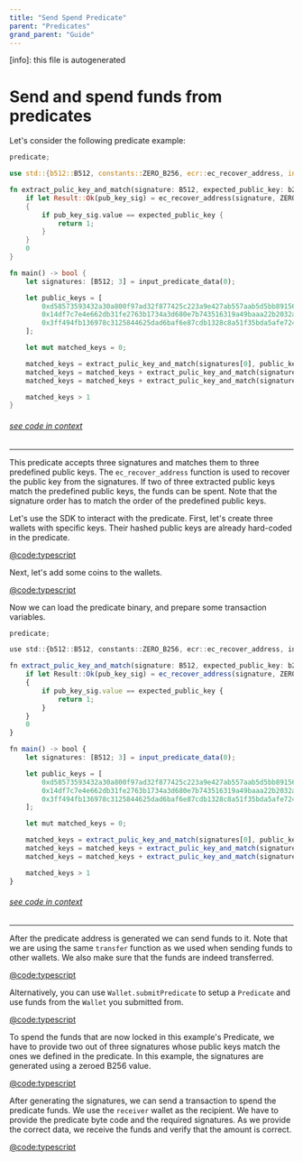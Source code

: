 ```yaml
---
title: "Send Spend Predicate"
parent: "Predicates"
grand_parent: "Guide"
---
```


[info]: this file is autogenerated
# Send and spend funds from predicates

Let's consider the following predicate example:


```rust
predicate;

use std::{b512::B512, constants::ZERO_B256, ecr::ec_recover_address, inputs::input_predicate_data};

fn extract_pulic_key_and_match(signature: B512, expected_public_key: b256) -> u64 {
    if let Result::Ok(pub_key_sig) = ec_recover_address(signature, ZERO_B256)
    {
        if pub_key_sig.value == expected_public_key {
            return 1;
        }
    }
    0
}

fn main() -> bool {
    let signatures: [B512; 3] = input_predicate_data(0);

    let public_keys = [
        0xd58573593432a30a800f97ad32f877425c223a9e427ab557aab5d5bb89156db0,
        0x14df7c7e4e662db31fe2763b1734a3d680e7b743516319a49baaa22b2032a857,
        0x3ff494fb136978c3125844625dad6baf6e87cdb1328c8a51f35bda5afe72425c,
    ];

    let mut matched_keys = 0;

    matched_keys = extract_pulic_key_and_match(signatures[0], public_keys[0]);
    matched_keys = matched_keys + extract_pulic_key_and_match(signatures[1], public_keys[1]);
    matched_keys = matched_keys + extract_pulic_key_and_match(signatures[2], public_keys[2]);

    matched_keys > 1
}
```
###### [see code in context](https://github.com/FuelLabs/fuels-ts/blob/master/packages/fuel-gauge/test-projects/predicate-triple-sig/src/main.sw#L1-L33)

---


This predicate accepts three signatures and matches them to three predefined public keys. The `ec_recover_address` function is used to recover the public key from the signatures. If two of three extracted public keys match the predefined public keys, the funds can be spent. Note that the signature order has to match the order of the predefined public keys.

Let's use the SDK to interact with the predicate. First, let's create three wallets with specific keys. Their hashed public keys are already hard-coded in the predicate.

[@code:typescript](./packages/fuel-gauge/test-projects/predicate-triple-sig/src/main.sw#typedoc:Predicate-triple-wallets)

Next, let's add some coins to the wallets.

[@code:typescript](./packages/fuel-gauge/test-projects/predicate-triple-sig/src/main.sw#typedoc:Predicate-triple-seed)

Now we can load the predicate binary, and prepare some transaction variables.


```typescript
predicate;

use std::{b512::B512, constants::ZERO_B256, ecr::ec_recover_address, inputs::input_predicate_data};

fn extract_pulic_key_and_match(signature: B512, expected_public_key: b256) -> u64 {
    if let Result::Ok(pub_key_sig) = ec_recover_address(signature, ZERO_B256)
    {
        if pub_key_sig.value == expected_public_key {
            return 1;
        }
    }
    0
}

fn main() -> bool {
    let signatures: [B512; 3] = input_predicate_data(0);

    let public_keys = [
        0xd58573593432a30a800f97ad32f877425c223a9e427ab557aab5d5bb89156db0,
        0x14df7c7e4e662db31fe2763b1734a3d680e7b743516319a49baaa22b2032a857,
        0x3ff494fb136978c3125844625dad6baf6e87cdb1328c8a51f35bda5afe72425c,
    ];

    let mut matched_keys = 0;

    matched_keys = extract_pulic_key_and_match(signatures[0], public_keys[0]);
    matched_keys = matched_keys + extract_pulic_key_and_match(signatures[1], public_keys[1]);
    matched_keys = matched_keys + extract_pulic_key_and_match(signatures[2], public_keys[2]);

    matched_keys > 1
}
```
###### [see code in context](https://github.com/FuelLabs/fuels-ts/blob/master/packages/fuel-gauge/test-projects/predicate-triple-sig/src/main.sw#L1-L33)

---


After the predicate address is generated we can send funds to it. Note that we are using the same `transfer` function as we used when sending funds to other wallets. We also make sure that the funds are indeed transferred.

[@code:typescript](./packages/fuel-gauge/test-projects/predicate-triple-sig/src/main.sw#typedoc:Predicate-triple-transfer)

Alternatively, you can use `Wallet.submitPredicate` to setup a `Predicate` and use funds from the `Wallet` you submitted from.

[@code:typescript](./packages/fuel-gauge/test-projects/predicate-triple-sig/src/main.sw#typedoc:Predicate-triple-submit)

To spend the funds that are now locked in this example's Predicate, we have to provide two out of three signatures whose public keys match the ones we defined in the predicate. In this example, the signatures are generated using a zeroed B256 value.

[@code:typescript](./packages/fuel-gauge/test-projects/predicate-triple-sig/src/main.sw#typedoc:Predicate-triple-sign)

After generating the signatures, we can send a transaction to spend the predicate funds. We use the `receiver` wallet as the recipient. We have to provide the predicate byte code and the required signatures. As we provide the correct data, we receive the funds and verify that the amount is correct.

[@code:typescript](./packages/fuel-gauge/test-projects/predicate-triple-sig/src/main.sw#typedoc:Predicate-triple-spend)
